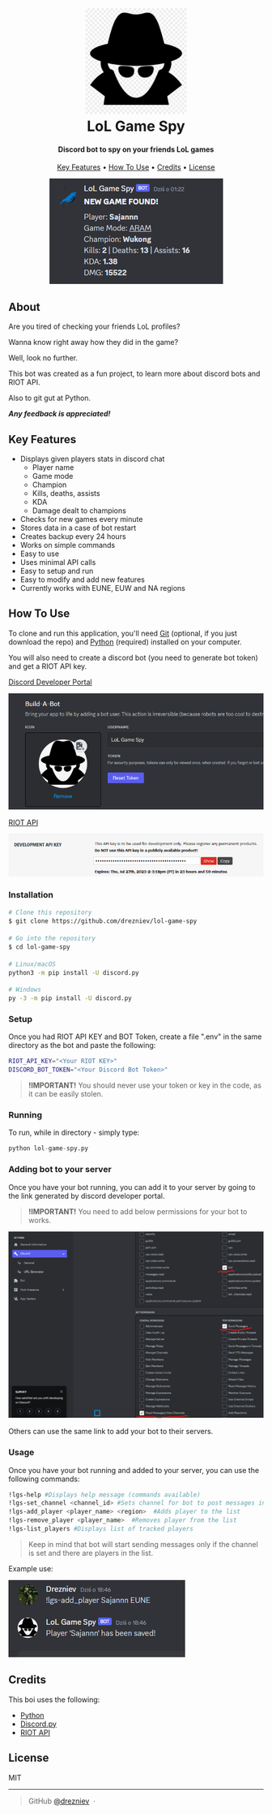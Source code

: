 
<h1 align="center">
  <br>
  <img src="images/lgs-logo.jpg" alt="LoL Game Spy" width="200">
  <br>
  LoL Game Spy
  <br>
</h1>

<h4 align="center">Discord bot to spy on your friends LoL games</h4>

<p align="center">
  <a href="#key-features">Key Features</a> •
  <a href="#how-to-use">How To Use</a> •
  <a href="#credits">Credits</a> •
  <a href="#license">License</a>
</p>

<center>

![screenshot](images/bot-in-action.png)

</center>

## About
Are you tired of checking your friends LoL profiles?

Wanna know right away how they did in the game?

Well, look no further.


This bot was created as a fun project, to learn more about discord bots and RIOT API. 

Also to git gut at Python.

**_Any feedback is appreciated!_**

## Key Features

* Displays given players stats in discord chat
  - Player name
  - Game mode
  - Champion
  - Kills, deaths, assists
  - KDA
  - Damage dealt to champions 
* Checks for new games every minute
* Stores data in a case of bot restart
* Creates backup every 24 hours
* Works on simple commands
* Easy to use
* Uses minimal API calls
* Easy to setup and run
* Easy to modify and add new features
* Currently works with EUNE, EUW and NA regions

## How To Use

To clone and run this application, you'll need [Git](https://git-scm.com) (optional, if you just download the repo) and [Python](https://www.python.org/) (required) installed on your computer. 

You will also need to create a discord bot (you need to generate bot token) and get a RIOT API key.

[Discord Developer Portal](https://discord.com/developers/applications)

![Bot Token](images/discord-token.png)

[RIOT API](https://developer.riotgames.com/)

![RIOT API Key](images/riot-api.png)

### Installation

```bash
# Clone this repository
$ git clone https://github.com/drezniev/lol-game-spy

# Go into the repository
$ cd lol-game-spy

# Linux/macOS
python3 -m pip install -U discord.py

# Windows
py -3 -m pip install -U discord.py
```

### Setup
Once you had RIOT API KEY and BOT Token, create a file ".env" in the same directory as the bot and paste the following:

```bash
RIOT_API_KEY="<Your RIOT KEY>"
DISCORD_BOT_TOKEN="<Your Discord Bot Token>"
```

> **!IMPORTANT!** You should never use your token or key in the code, as it can be easily stolen.


### Running

To run, while in directory - simply type:

```python
python lol-game-spy.py
```

### Adding bot to your server

Once you have your bot running, you can add it to your server by going to the link generated by discord developer portal.

> **!IMPORTANT!** You need to add below permissions for your bot to works.


![AddingBot](images/adding-bot.png)



Others can use the same link to add your bot to their servers.

### Usage

Once you have your bot running and added to your server, you can use the following commands:

```bash
!lgs-help #Displays help message (commands available) 
!lgs-set_channel <channel_id> #Sets channel for bot to post messages in
!lgs-add_player <player_name> <region>  #Adds player to the list
!lgs-remove_player <player_name>  #Removes player from the list
!lgs-list_players #Displays list of tracked players
```
> Keep in mind that bot will start sending messages only if the channel is set and there are players in the list.

Example use:

![example-use](images/example-use.png)

## Credits

This boi uses the following:

- [Python](https://www.python.org/)
- [Discord.py](https://github.com/Rapptz/discord.py/)
- [RIOT API](https://developer.riotgames.com/)

## License

MIT

---

> GitHub [@drezniev](https://github.com/drezniev) &nbsp;&middot;&nbsp;
